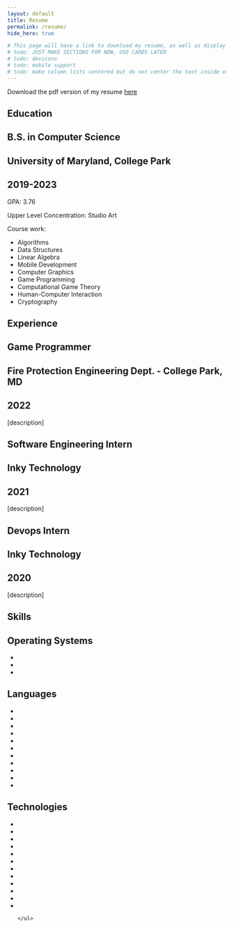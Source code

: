 ```yaml
---
layout: default
title: Resume
permalink: /resume/
hide_hero: true

# This page will have a link to download my resume, as well as display the website version
# todo: JUST MAKE SECTIONS FOR NOW, USE CARDS LATER
# todo: devicons
# todo: mobile support
# todo: make column lists centered but do not center the text inside of them
---
```


<link rel="stylesheet" href="https://cdn.jsdelivr.net/gh/devicons/devicon@v2.15.1/devicon.min.css">

<body>

<p>Download the pdf version of my resume <a href="docs/assets/documents/Evan Deist Resume 2023.pdf">here</a></p>

<section class="section">
    <h1 class="title">Education</h1>
    <h2 class="subtitle">
        B.S. in Computer Science 
    </h2>
    <h2 class="subtitle right-align">
        University of Maryland, College Park
    </h2>
    <h2 class="subtitle">
        2019-2023
    </h2>
    <p>GPA: 3.76</p>
    <p>Upper Level Concentration: Studio Art</p>
    <p>Course work:</p>
    <ul class="column-list">
        <li>Algorithms</li>
        <li>Data Structures</li>
        <li>Linear Algebra</li>
        <li>Mobile Development</li>
        <li>Computer Graphics</li>
        <li>Game Programming</li>
        <li>Computational Game Theory</li>
        <li>Human-Computer Interaction</li>
        <li>Cryptography</li>
    </ul>

</section>

<section class="section">
    <h1 class="title">Experience</h1>
    <h2 class="subtitle">
        Game Programmer
    </h2>
    <h2 class="subtitle">
        Fire Protection Engineering Dept. - College Park, MD
    </h2>
    <h2 class="subtitle">
        2022
    </h2>
    <p>
        [description]
    </p>
    <!-- experience section 2-->
    <h2 class="subtitle">
        Software Engineering Intern
    </h2>
    <h2 class="subtitle">
        Inky Technology
    </h2>
    <h2 class="subtitle">
        2021
    </h2>
    <p>
        [description]
    </p>
    <!-- experience section 3-->
    <h2 class="subtitle">
        Devops Intern
    </h2>
    <h2 class="subtitle">
        Inky Technology
    </h2>
    <h2 class="subtitle">
        2020
    </h2>
    <p>
        [description]
    </p>
</section>

<section class="section">
    <h1 class="title">Skills</h1>
    <h2>
        Operating Systems
    </h2>
    <ul class="icon-list">
        <li><i class="devicon-windows8-original"></i></li>
        <li><i class="devicon-unix-original"></i></li>
        <li><i class="devicon-apple-original"></i></li>
    </ul>
    <h2>
        Languages
    </h2>
    <ul class="icon-list">
    <!--  Python, Java,, C#, C, Swift, Rust, Bash, Ruby, JavaScript, OCaml, HTML/CSS-->
        <li><i class="devicon-python-plain"></i></li>
        <li><i class="devicon-java-plain"></i></li>
        <li><i class="devicon-csharp-plain"></i></li>
        <li><i class="devicon-c-plain"></i></li>
        <li><i class="devicon-swift-plain"></i></li>
        <li><i class="devicon-rust-plain"></i></li>
        <li><i class="devicon-bash-plain"></i></li>
        <li><i class="devicon-ruby-plain"></i></li>
        <li><i class="devicon-javascript-plain"></i></li>
        <li><i class="devicon-ocaml-plain"></i></li>
        <li><i class="devicon-html5-plain"></i></li>
    </ul>
    <h2>
        Technologies
    </h2>
    <ul class="icon-list">
    <!--  GitHub, Unity, Godot, Adobe Creative Cloud, Maya, Fusion, Arduino, Processing
Jupyter Notebooks, XCode -->
<!-- todo: use autodesk icon for fusion !-->
        <li><i class="devicon-git-plain"></i></li>
        <li><i class="devicon-github-original"></i></li>
        <li><i class="devicon-unity-original"></i></li>
        <li><i class="devicon-godot-plain"></i></li>
        <li><i class="devicon-photoshop-plain"></i></li>
        <li><i class="devicon-illustrator-plain"></i></li>
        <li><i class="devicon-maya-plain"></i></li>
        <li><i class="devicon-fusion-plain"></i></li>
        <li><i class="devicon-arduino-plain"></i></li>
        <li><i class="devicon-processing-plain"></i></li>
        <li><i class="devicon-jupyter-plain"></i></li>
        <li><i class="devicon-xcode-plain"></i></li>
        
    </ul>
    
</section>

</body>

